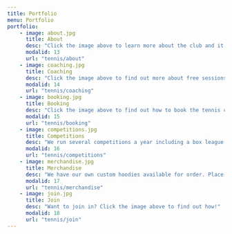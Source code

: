 ```yaml
---
title: Portfolio
menu: Portfolio
portfolio:
    - image: about.jpg
      title: About
      desc: "Click the image above to learn more about the club and it's members."
      modalid: 13
      url: "tennis/about"
    - image: coaching.jpg
      title: Coaching
      desc: "Click the image above to find out more about free sessions for beginner and intermediate players."
      modalid: 14
      url: "tennis/coaching"
    - image: booking.jpg
      title: Booking
      desc: "Click the image above to find out how to book the tennis courts."
      modalid: 15
      url: "tennis/booking"
    - image: competitions.jpg
      title: Competitions
      desc: "We run several competitions a year including a box league and mixed doubles competition. Click the image to find out more and to join in!"
      modalid: 16
      url: "tennis/competitions"
    - image: merchandise.jpg
      title: Merchandise
      desc: "We have our own custom hoodies available for order. Place your order now by clicking the image above to get yours!"
      modalid: 17
      url: "tennis/merchandise"
    - image: join.jpg
      title: Join
      desc: "Want to join in? Click the image above to find out how!"
      modalid: 18
      url: "tennis/join"
---
```


